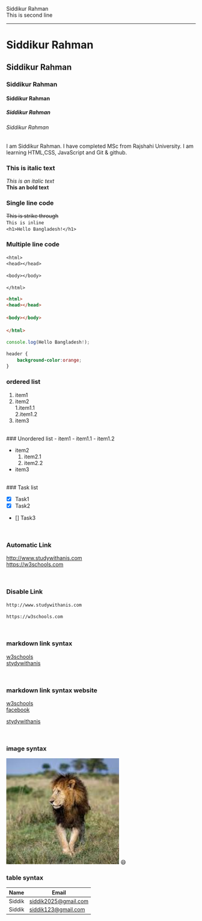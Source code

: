 <!--Markdown Tutorial-->
Siddikur Rahman  
This is second line  

---  

# Siddikur Rahman  
## Siddikur Rahman  
### Siddikur Rahman  
#### Siddikur Rahman  
##### Siddikur Rahman  
###### Siddikur Rahman 
<p> I am Siddikur Rahman. I have completed MSc from Rajshahi University. I am learning HTML,CSS, JavaScript and Git & github.</p>  

### This is italic text 
_This is an italic text_  
__This an bold text__  
 

 ### Single line code  

~~This is strike through~~  
`This is inline`  
`<h1>Hello Bangladesh!</h1>`  
### Multiple line code

```
<html>
<head></head>  

<body></body>

</html>
```  
```html
<html>
<head></head>  

<body></body>

</html>
```
```JavaScript
console.log(Hello Bangladesh!);
```

```css
header {
    background-color:orange;
}
```  
### ordered list
1. item1  
2. item2  
        1.item1.1  
        2.item1.2 
3. item3  
<br>  
### Unordered list  
- item1  
    - item1.1
    - item1.2  

- item2  
   1. item2.1  
   2. item2.2
- item3  
 <br>  
### Task  list  
 
- [x] Task1  
- [x] Task2  
- [] Task3

<br>  

### Automatic Link  
http://www.studywithanis.com  
https://w3schools.com   

<br>  

### Disable Link 

`http://www.studywithanis.com`  

`https://w3schools.com`  

<br>  

### markdown link syntax  
[w3schools](https://w3schools.com)  
[stydywithanis](http://www.studywithanis.com)  

<br>  

### markdown link syntax website 
[w3schools][websitelink]  
[facebook][facebooklink]  

[stydywithanis](http://www.studywithanis.com)

<br>  

### image syntax  
<!-- ![lion](./lion.jpg)   -->
<img src = "./lion.jpg" width="300" title="profile img "/>
😄
<br>  

### table syntax  
| Name|Email |  
| ------ | -----|
| Siddik | siddik2025@gmail.com |  
| Siddik | siddik123@gmail.com |


<!-- all link is here -->  
[websitelink]:http://www.studywithanis.com
[facebooklink]:http://www.studywithanis.com
